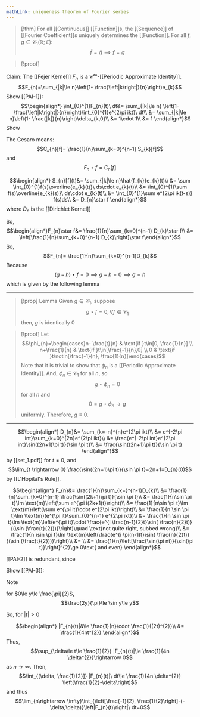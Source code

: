 ```yaml
---
mathLink: uniqueness theorem of Fourier series
---
```

>[!thm]
>For all [[Continuous]] [[Function]]s, the [[Sequence]] of [[Fourier Coefficient]]s uniquely determines the [[Function]]. For all $f,g\in\mathcal{C}_{1}(\mathbb{R};\mathbb{C})$: $$\hat{f}=\hat{g}\implies f=g$$

>[!proof]

Claim: The [[Fejer Kernel]] $F_n$ is a $\mathcal{C}^{\infty}$-[[Periodic Approximate Identity]].
$$F_{n}=\sum_{|k|\le n}\left(1- \frac{\left|k\right|}{n}\right)e_{k}$$
Show [[PAI-1]]: $$\begin{align*}
\int_{0}^{1}F_{n}(t)\ dt&= \sum_{|k|\le n} \left(1- \frac{\left|k\right|}{n}\right)\int_{0}^{1}e^{2\pi ikt}\ dt\\
&= \sum_{|k|\le n}\left(1- \frac{|k|}{n}\right)\delta_{k,0}\\
&= 1\cdot 1\\
&= 1
\end{align*}$$
Show 

The Cesaro means: 
$$C_{n}[f]= \frac{1}{n}\sum_{k=0}^{n-1} S_{k}[f]$$
and $$F_{n}\star f=C_{n}[f]$$

$$\begin{align*}
S_{n}[f](t)&= \sum_{|k|\le n}\hat{f_{k}}e_{k}(t)\\
&= \sum \int_{0}^{1}f(s)\overline{e_{k}(t)}\ ds\cdot e_{k}(t)\\
&= \int_{0}^{1}\sum f(s)\overline{e_{k}(s)}\ ds\cdot e_{k}(t)\\
&= \int_{0}^{1}\sum e^{2\pi ik(t-s)} f(s)ds\\
&= D_{n}\star f
\end{align*}$$
where $D_{n}$ is the [[Dirichlet Kernel]]

So, $$\begin{align*}F_{n}\star f&=  \frac{1}{n}\sum_{k=0}^{n-1} D_{k}\star f\\
&= \left[\frac{1}{n}\sum_{k=0}^{n-1} D_{k}\right]\star f\end{align*}$$
So, $$F_{n}= \frac{1}{n}\sum_{k=0}^{n-1}D_{k}$$
Because $$
(g-h)\star f=0\implies g-h=0\implies g=h$$which is given by the following lemma

---

>[!prop] Lemma
>Given $g\in\mathcal{C}_1$, suppose $$g\star f=0,\forall f\in\mathcal{C}_1$$then, $g$ is identically 0

>[!proof]
Let $$\phi_{n}=\begin{cases}n- \frac{t}{n} & \text{if }t\in[0, \frac{1}{n}] \\
n+\frac{1}{n} & \text{if }t\in[\frac{-1}{n},0] \\
0 & \text{if }t\notin[\frac{-1}{n}, \frac{1}{n}]\end{cases}$$ Note that it is trivial to show that $\phi_{n}$ is a [[Periodic Approximate Identity]]. And, $\phi_{n}\in\mathcal{C}_{1}$ for all $n$, so $$g\star \phi_{n}=0$$for all $n$ and $$0=g\star \phi_{n}\rightarrow g$$uniformly. Therefore, $g\equiv 0$. 

---
$$\begin{align*}
D_{n}&= \sum_{k=-n}^{n}e^{2\pi ikt}\\
&= e^{-2\pi int}\sum_{k=0}^{2n}e^{2\pi ikt}\\
&= \frac{e^{-2\pi int}e^{2\pi int}\sin((2n+1)\pi t)}{\sin \pi t}\\
&= \frac{\sin((2n+1)\pi t)}{\sin \pi t}
\end{align*}$$
by [[set_1.pdf]] for $t\ne0$, and 
$$\lim_{t \rightarrow 0} \frac{\sin((2n+1)\pi t)}{\sin \pi t}=2n+1=D_{n}(0)$$by [[L'Hopital's Rule]].  

$$\begin{align*}
F_{n}&= \frac{1}{n}\sum_{k=}^{n-1}D_{k}\\
&=  \frac{1}{n}\sum_{k=0}^{n-1} \frac{\sin((2k+1)\pi t)}{\sin \pi t}\\
&= \frac{1}{n\sin \pi t}\Im \text{m}\left(\sum e^{\pi i(2k+1)t}\right)\\
&= \frac{1}{n\sin \pi t}\Im \text{m}\left(\sum e^{\pi it}\cdot e^{2\pi ikt}\right)\\
&= \frac{1}{n \sin \pi t}\Im \text{m}(e^{\pi it}\sum_{0}^{n-1} e^{2\pi ikt})\\
&= \frac{1}{n \sin \pi t}\Im \text{m}\left(e^{\pi it}\cdot \frac{e^{i \frac{n-1}{2}t}\sin( \frac{n}{2}t)}{(\sin (\frac{t}{2}))}\right)\quad \text{not quite right, subbed wrong}\\
&= \frac{1}{n \sin \pi t}\Im \text{m}\left(\frac{e^{i \pi(n-1)t}\sin( \frac{n}{2}t)}{(\sin (\frac{t}{2}))}\right)\\
&= \\
&= \frac{1}{n}\left[\frac{\sin(\pi nt)}{\sin(\pi t)}\right]^{2}\ge 0\text{ and even}
\end{align*}$$

[[PAI-2]] is redundant, since 

Show [[PAI-3]]: 
>[!note]
>for $0\le y\le \frac{\pi}{2}$, $$\frac{2y}{\pi}\le \sin y\le y$$

So, for $|t|>0$

$$\begin{align*}
|F_{n}(t)|&\le \frac{1}{n}\cdot \frac{1}{(2t)^{2}}\\
&= \frac{1}{4nt^{2}}
\end{align*}$$
Thus, $$\sup_{\delta\le t\le \frac{1}{2}} |F_{n}(t)|\le \frac{1}{4n \delta^{2}}\rightarrow 0$$as $n\rightarrow \infty$. Then, $$\int_{(\delta, \frac{1}{2}]} |F_{n}(t)|\ dt\le \frac{1}{4n \delta^{2}} \left(\frac{1}{2}-\delta\right)$$and thus $$\lim_{n\rightarrow \infty}\int_{\left[\frac{-1}{2}, \frac{1}{2}\right]-(-\delta,\delta)}\left|F_{n}(t)\right|\ dt=0$$

